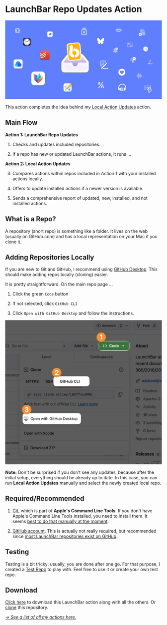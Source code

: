 # LaunchBar Repo Updates Action

<img src="https://raw.githubusercontent.com/Ptujec/LaunchBar/master/header.jpg" width="640"/>

This action completes the idea behind my [Local Action Updates](https://github.com/Ptujec/LaunchBar/tree/master/Local-Action-Updates) action.

## Main Flow

**Action 1: LaunchBar Repo Updates**

1) Checks and updates included repositories.

2) If a repo has new or updated LaunchBar actions, it runs …

**Action 2: Local Action Updates**

3) Compares actions within repos included in Action 1 with your installed actions locally.

4) Offers to update installed actions if a newer version is available.

5) Sends a comprehensive report of updated, new, installed, and not installed actions.

## What is a Repo?

A repository (short repo) is something like a folder. It lives on the web (usually on GitHub.com) and has a local representation on your Mac if you clone it.

## Adding Repositories Locally

If you are new to Git and GitHub, I recommend using [GitHub Desktop](https://github.com/apps/desktop). This should make adding repos locally (cloning) easier.

It is pretty straightforward. On the main repo page …

1) Click the green `Code` button

2) If not selected, click `GitHub CLI`

3) Click `Open with GitHub Desktop` and follow the instructions.

<img src="01.jpg" width="572"/>

**Note:** Don't be surprised if you don't see any updates, because after the initial setup, everything should be already up to date. In this case, you can run **Local Action Updates** manually and select the newly created local repo.

## Required/Recommended

1) [Git](https://dev.to/milu_franz/git-explained-the-basics-igc), which is part of **Apple's Command Line Tools**. If you don't have Apple's Command Line Tools installed, you need to install them. It seems [best to do that manually at the moment](https://github.com/orgs/Homebrew/discussions/5723#discussioncomment-11185411).

2) [GitHub account](https://github.com/signup). This is actually not really required, but recommended since [most LaunchBar repositories exist on GitHub](https://github.com/topics/launchbar?o=desc&s=updated).

## Testing

Testing is a bit tricky; usually, you are done after one go. For that purpose, I created a [Test Repo](https://github.com/Ptujec/LaunchBar-Test-Repo) to play with. Feel free to use it or create your own test repo.

## Download

[Click here](https://github.com/Ptujec/LaunchBar/archive/refs/heads/master.zip) to download this LaunchBar action along with all the others. Or [clone](https://docs.github.com/en/repositories/creating-and-managing-repositories/cloning-a-repository) this repository.

*[→ See a list of all my actions here.](https://ptujec.github.io/launchbar)*